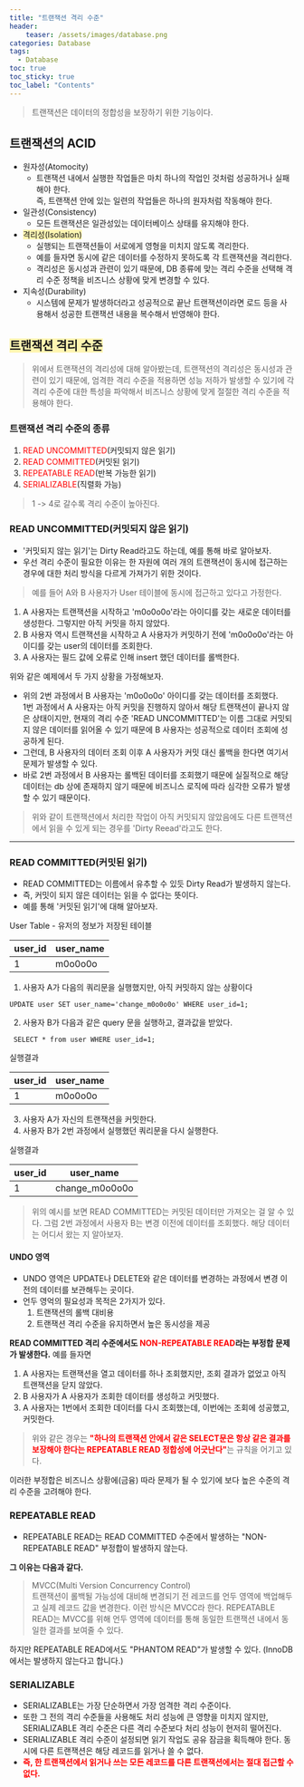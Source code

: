 ```yaml
---
title: "트랜잭션 격리 수준"
header:
    teaser: /assets/images/database.png
categories: Database
tags: 
  - Database
toc: true
toc_sticky: true
toc_label: "Contents"
---
```



> 트랜잭션은 데이터의 정합성을 보장하기 위한 기능이다.

## 트랜잭션의 ACID
- 원자성(Atomocity)
  - 트랜잭션 내에서 실행한 작업들은 마치 하나의 작업인 것처럼 성공하거나 실패해야 한다.    
    즉, 트랜잭션 안에 있는 일련의 작업들은 하나의 원자처럼 작동해야 한다.
- 일관성(Consistency)
  - 모든 트랜잭션은 일관성있는 데이터베이스 상태를 유지해야 한다.
- <span style='background-color:#fff5b1'>격리성(Isolation)</span>
  - 실행되는 트랜잭션들이 서로에게 영형을 미치지 않도록 격리한다.
  - 예를 들자면 동시에 같은 데이터를 수정하지 못하도록 각 트랜잭션을 격리한다.
  - 격리성은 동시성과 관련이 있기 때문에, DB 종류에 맞는 격리 수준을 선택해 격리 수준 정책을 비즈니스 상황에 맞게 변경할 수 있다.
- 지속성(Durability)
  - 시스템에 문제가 발생하더라고 성공적으로 끝난 트랜잭션이라면 로드 등을 사용해서 성공한 트랜잭션 내용을 복수해서 반영해야 한다.

## <span style='background-color:#fff5b1'>트랜잭션 격리 수준</span>
> 위에서 트랜잭션의 격리성에 대해 알아봤는데, 트랜잭션의 격리성은 동시성과 관련이 있기 때문에, 엄격한 격리 수준을 적용하면
> 성능 저하가 발생할 수 있기에 각 격리 수준에 대한 특성을 파악해서 비즈니스 상황에 맞게 절절한 격리 수준을 적용해야 한다.

### 트랜잭션 격리 수준의 종류
1. <span style="color:red;">READ UNCOMMITTED</span>(커밋되지 않은 읽기)
2. <span style="color:red;">READ COMMITTED</span>(커밋된 읽기)
3. <span style="color:red;">REPEATABLE READ</span>(반복 가능한 읽기)
4. <span style="color:red;">SERIALIZABLE</span>(직렬화 가능)
> 1 -> 4로 갈수록 격리 수준이 높아진다.

### READ UNCOMMITTED(커밋되지 않은 읽기)
- '커밋되지 않는 읽기'는 Dirty Read라고도 하는데, 예를 통해 바로 알아보자.
- 우선 격리 수준이 필요한 이유는 한 자원에 여러 개의 트랜잭션이 동시에 접근하는 경우에 대한 처리 방식을 다르게 가져가기 위한 것이다.

> 예를 들어 A와 B 사용자가 User 테이블에 동시에 접근하고 있다고 가정한다.
1. A 사용자는 트랜잭션을 시작하고 'm0o0o0o'라는 아이디를 갖는 새로운 데이터를 생성한다. 그렇지만 아직 커밋을 하지 않았다.
2. B 사용자 역시 트랜잭션을 시작하고 A 사용자가 커밋하기 전에 'm0o0o0o'라는 아이디를 갖는 user의 데이터를 조회한다.
3. A 사용자는 필드 값에 오류로 인해 insert 했던 데이터를 롤백한다.

위와 같은 예제에서 두 가지 상황을 가정해보자.
- 위의 2번 과정에서 B 사용자는 'm0o0o0o' 아이디를 갖는 데이터를 조회했다.   
  1번 과정에서 A 사용자는 아직 커밋을 진행하지 않아서 해당 트랜잭션이 끝나지 않은 상태이지만, 현재의 격리 수준 'READ UNCOMMITTED'는
  이름 그대로 커밋되지 않은 데이터를 읽어올 수 있기 때문에 B 사용자는 성공적으로 데이터 조회에 성공하게 된다.
- 그런데, B 사용자의 데이터 조회 이후 A 사용자가 커밋 대신 롤백을 한다면 여기서 문제가 발생할 수 있다.
- 바로 2번 과정에서 B 사용자는 롤백된 데이터를 조회했기 때문에 실질적으로 해당 데이터는 db 상에 존재하지 않기 때문에 비즈니스 로직에 따라
  심각한 오류가 발생할 수 있기 때문이다.

> 위와 같이 트랜잭션에서 처리한 작업이 아직 커밋되지 않았음에도 다른 트랜잭션에서 읽을 수 있게 되는 경우를 'Dirty Reead'라고도 한다.


---

### READ COMMITTED(커밋된 읽기)
- READ COMMITTED는 이름에서 유추할 수 있듯 Dirty Read가 발생하지 않는다.
- 즉, 커밋이 되지 않은 데이터는 읽을 수 없다는 뜻이다.
- 예를 통해 '커밋된 읽기'에 대해 알아보자.

User Table - 유저의 정보가 저장된 테이블

| user_id | user_name |
|---------|-----------|
| 1       | m0o0o0o   |


1. 사용자 A가 다음의 쿼리문을 실행했지만, 아직 커밋하지 않는 상황이다
```mysql
UPDATE user SET user_name='change_m0o0o0o' WHERE user_id=1;
```
2. 사용자 B가 다음과 같은 query 문을 실행하고, 결과값을 받았다.
```mysql
 SELECT * from user WHERE user_id=1;
```

실행결과

| user_id | user_name |
|---------|-----------|
| 1       | m0o0o0o   |


3. 사용자 A가 자신의 트랜잭션을 커밋한다.
4. 사용자 B가 2번 과정에서 실행했던 쿼리문을 다시 실행한다.

실행결과

| user_id | user_name      |
|---------|----------------|
| 1       | change_m0o0o0o |


> 위의 예시를 보면 READ COMMITTED는 커밋된 데이터만 가져오는 걸 알 수 있다.
> 그럼 2번 과정에서 사용자 B는 변경 이전에 데이터를 조회했다. 해당 데이터는 어디서 왔는 지 알아보자.

#### UNDO 영역
- UNDO 영역은 UPDATE나 DELETE와 같은 데이터를 변경하는 과정에서 변경 이전의 데이터를 보관해두는 곳이다.
- 언두 영억의 필요성과 목적은 2가지가 있다.
  1. 트랜잭션의 롤백 대비용
  2. 트랜잭션 격리 수준을 유지하면서 높은 동시성을 제공

**READ COMMITTED 격리 수준에서도 <span style="color:red;">NON-REPEATABLE READ</span>라는 부정합 문제가 발생한다.**
예를 들자면
1. A 사용자는 트랜잭션을 열고 데이터를 하나 조회했지만, 조회 결과가 없었고 아직 트랜잭션을 닫지 않았다.
2. B 사용자가 A 사용자가 조회한 데이터를 생성하고 커밋했다.
3. A 사용자는 1번에서 조회한 데이터를 다시 조회했는데, 이번에는 조회에 성공했고, 커밋한다.
> 위와 같은 경우는 <span style="color:red;">**"하나의 트랜잭션 안에서 같은 SELECT문은 항상 같은 결과를 보장해야 한다는 REPEATABLE READ 정합성에 어긋난다"**</span>는 규칙을 어기고 있다.

이러한 부정합은 비즈니스 상황에(금융) 따라 문제가 될 수 있기에 보다 높은 수준의 격리 수준을 고려해야 한다.

### REPEATABLE READ
- REPEATABLE READ는 READ COMMITTED 수준에서 발생하는 "NON-REPEATABLE READ" 부정합이 발생하지 않는다.

**그 이유는 다음과 같다.**

> MVCC(Multi Version Concurrency Control)   
> 트랜잭션이 롤백될 가능성에 대비해 변경되기 전 레코드를 언두 영역에 백업해두고 실제 레코드 값을 변경한다. 이런 방식은 MVCC라 한다.
> REPEATABLE READ는 MVCC를 위해 언두 영역에 데이터를 통해 동일한 트랜잭션 내에서 동일한 결과를 보여줄 수 있다.

하지만 REPEATABLE READ에서도 "PHANTOM READ"가 발생할 수 있다. (InnoDB에서는 발생하지 않는다고 합니다.)

### SERIALIZABLE
- SERIALIZABLE는 가장 단순하면서 가장 엄격한 격리 수준이다.
- 또한 그 전의 격리 수준들을 사용해도 처리 성능에 큰 영향을 미치지 않지만, SERIALIZABLE 격리 수준은 다른 격리 수준보다 처리 성능이 현저히 떨어진다.
- SERIALIZABLE 격리 수준이 설정되면 읽기 작업도 공유 잠금을 획득해야 한다. 동시에 다른 트랜잭션은 해당 레코드를 읽거나 쓸 수 없다.
- <span style="color:red;">**즉, 한 트랜잭션에서 읽거나 쓰는 모든 레코드를 다른 트랜잭션에서는 절대 접근할 수 없다.**</span>